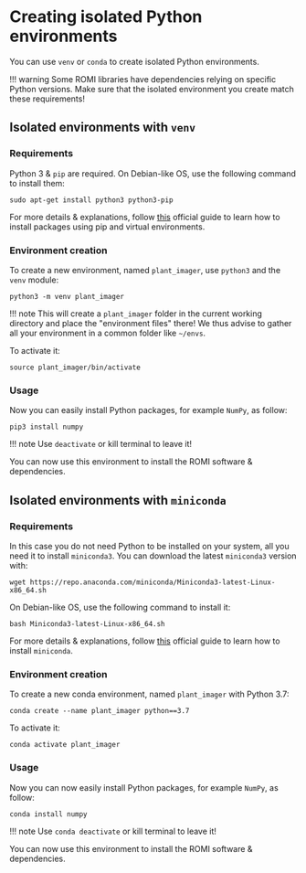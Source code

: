 Creating isolated Python environments
=====================================

You can use `venv` or `conda` to create isolated Python environments.

!!! warning
    Some ROMI libraries have dependencies relying on specific Python versions. Make sure that the isolated environment you create match these requirements!


## Isolated environments with `venv`

### Requirements

Python 3 & `pip` are required. On Debian-like OS, use the following command to install them:

```shell
sudo apt-get install python3 python3-pip
```

For more details & explanations, follow [this](https://packaging.python.org/guides/installing-using-pip-and-virtual-environments/#) official guide to learn how to install packages using pip and virtual environments.


### Environment creation

To create a new environment, named `plant_imager`, use `python3` and the `venv` module:

```shell
python3 -m venv plant_imager
```

!!! note
    This will create a `plant_imager` folder in the current working directory and place the "environment files" there! We thus advise to gather all your environment in a common folder like `~/envs`.

To activate it:

```shell
source plant_imager/bin/activate
```

### Usage

Now you can easily install Python packages, for example `NumPy`, as follow:

```shell
pip3 install numpy
```

!!! note
    Use `deactivate` or kill terminal to leave it!

You can now use this environment to install the ROMI software & dependencies.

## Isolated environments with `miniconda`

### Requirements

In this case you do not need Python to be installed on your system, all you need it to install `miniconda3`.
You can download the latest `miniconda3` version with:

```shell
wget https://repo.anaconda.com/miniconda/Miniconda3-latest-Linux-x86_64.sh
```

On Debian-like OS, use the following command to install it:

```shell
bash Miniconda3-latest-Linux-x86_64.sh
```

For more details & explanations, follow [this](https://packaging.python.org/guides/installing-using-pip-and-virtual-environments/#) official guide to learn how
to install `miniconda`.

### Environment creation

To create a new conda environment, named `plant_imager` with Python 3.7:

```shell
conda create --name plant_imager python==3.7
```

To activate it:

```shell
conda activate plant_imager
```

### Usage

Now you can now easily install Python packages, for example `NumPy`, as follow:

```shell
conda install numpy
```

!!! note
    Use `conda deactivate` or kill terminal to leave it!

You can now use this environment to install the ROMI software & dependencies.

